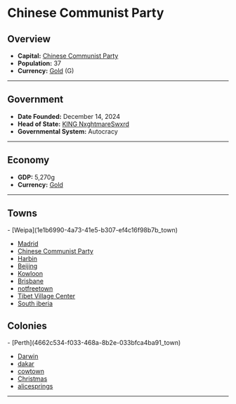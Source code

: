 <!--UNDEDITED FILE, remove this entire line if this file has been edited!-->
# <!--NAME-->Chinese Communist Party<!--NAME-->

## Overview

- **Capital:** <!--CAPITAL_LINK-->[Chinese Communist Party](c1e011b8-57c7-477f-8260-7fe57baee3aa_town)<!--CAPITAL_LINK-->
- **Population:** <!--POPULATION-->37<!--POPULATION-->
- **Currency:** <!--CURRENCY_LINK-->[Gold](Gold_currency)<!--CURRENCY_LINK--> (<!--CURRENCY_ABV-->G<!--CURRENCY_ABV-->)

---

## Government

- **Date Founded:** <!--FOUNDED-->December 14, 2024<!--FOUNDED-->
- **Head of State:** <!--LEADER_TITLE_LINK-->[KING NxghtmareSwxrd](NxghtmareSwxrd_user)<!--LEADER_TITLE_LINK-->
- **Governmental System:** <!--GOVERNMENT-->Autocracy<!--GOVERNMENT-->

---

## Economy

- **GDP:** <!--GDP-->5,270g<!--GDP-->
- **Currency:** <!--CURRENCY_LINK-->[Gold](Gold_currency)<!--CURRENCY_LINK-->

---

## Towns

<!--TOWNS-->- [Weipa](1e1b6990-4a73-41e5-b307-ef4c16f98b7b_town)
- [Madrid](00c5c514-d623-4d26-b594-9cc4f518f012_town)
- [Chinese Communist Party](c1e011b8-57c7-477f-8260-7fe57baee3aa_town)
- [Harbin](701de1af-10be-40c9-9785-fb1e5972af7d_town)
- [Beijing](ff040c59-5df0-4862-8ff9-4f6109864f78_town)
- [Kowloon](19494718-3fbf-4834-ad2d-046cc083006e_town)
- [Brisbane](c5381724-cef5-4b74-8601-f83f370c8e85_town)
- [notfreetown](3caa8185-7f09-488a-b409-a9694d8bc7fc_town)
- [Tibet Village Center](b63ed4c2-26ba-4af0-ae63-74e18b454764_town)
- [South iberia](2f5ecf26-5781-4914-b5ad-7cbad1a23d48_town)<!--TOWNS-->

## Colonies

<!--COLONIES-->- [Perth](4662c534-f033-468a-8b2e-033bfca4ba91_town)
- [Darwin](52346612-1afb-42b1-9103-54bf568e019a_town)
- [dakar](261a622b-ac3d-475f-a8d5-172cfad4f314_town)
- [cowtown](7f4e5d15-e827-4ade-8111-94d2724f8d3c_town)
- [Christmas](aca6bb68-823e-4f8a-a1a2-90d9d319ba14_town)
- [alicesprings](761a8e2a-c148-4130-acd0-d09d06425c8a_town)<!--COLONIES-->

---